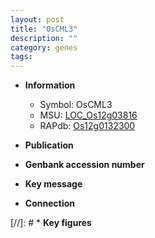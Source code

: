 ```yaml
---
layout: post
title: "OsCML3"
description: ""
category: genes
tags: 
---
```


* **Information**  
    + Symbol: OsCML3  
    + MSU: [LOC_Os12g03816](http://rice.uga.edu/cgi-bin/ORF_infopage.cgi?orf=LOC_Os12g03816)  
    + RAPdb: [Os12g0132300](http://rapdb.dna.affrc.go.jp/viewer/gbrowse_details/irgsp1?name=Os12g0132300)  

* **Publication**  

* **Genbank accession number**  

* **Key message**  

* **Connection**  

[//]: # * **Key figures**  


